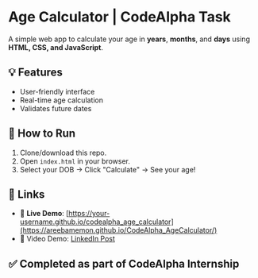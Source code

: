 # Age Calculator | CodeAlpha Task

A simple web app to calculate your age in **years**, **months**, and **days** using **HTML, CSS, and JavaScript**.

## 💡 Features
- User-friendly interface
- Real-time age calculation
- Validates future dates

## 🚀 How to Run
1. Clone/download this repo.
2. Open `index.html` in your browser.
3. Select your DOB → Click "Calculate" → See your age!

## 🔗 Links
- 🔴 **Live Demo**: [https://your-username.github.io/codealpha_age_calculator](https://areebamemon.github.io/CodeAlpha_AgeCalculator/)
- 🎥 Video Demo: [LinkedIn Post](https://www.linkedin.com/posts/areebamemon_codealpha-internship-webdevelopment-activity-7354397505977036800-ayN2?utm_source=share&utm_medium=member_desktop&rcm=ACoAADnaLtIBWm93ZxaE556cUjF5GnYuvFxZwDs)

## ✅ Completed as part of **CodeAlpha Internship**
